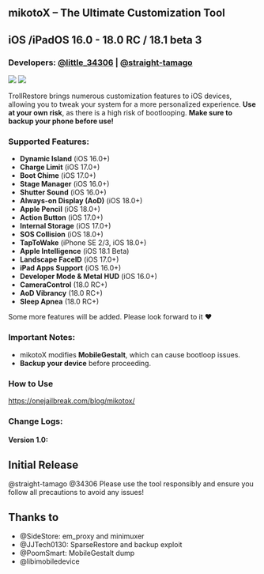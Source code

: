 ## mikotoX – The Ultimate Customization Tool
## iOS /iPadOS 16.0 - 18.0 RC / 18.1 beta 3
### Developers: [@little_34306](https://x.com/little_34306) | [@straight-tamago](https://x.com/straight_tamago)

<a href="https://github.com/straight-tamago/mikotoX/releases/latest"><img src="https://img.shields.io/github/v/release/straight-tamago/mikotoX?color=d774d5" /></a>  <a href="https://github.com/straight-tamago/mikotoX/releases"><img src="https://img.shields.io/github/downloads/straight-tamago/mikotoX/total?color=d774d5" /></a>

TrollRestore brings numerous customization features to iOS devices, allowing you to tweak your system for a more personalized experience. **Use at your own risk**, as there is a high risk of bootlooping. **Make sure to backup your phone before use!**

### Supported Features:  
- **Dynamic Island** (iOS 16.0+)
- **Charge Limit** (iOS 17.0+)
- **Boot Chime** (iOS 17.0+)
- **Stage Manager** (iOS 16.0+)
- **Shutter Sound** (iOS 16.0+)
- **Always-on Display (AoD)** (iOS 18.0+)
- **Apple Pencil** (iOS 18.0+)
- **Action Button** (iOS 17.0+)
- **Internal Storage** (iOS 17.0+)
- **SOS Collision** (iOS 18.0+)
- **TapToWake** (iPhone SE 2/3, iOS 18.0+)
- **Apple Intelligence** (iOS 18.1 Beta)
- **Landscape FaceID** (iOS 17.0+)
- **iPad Apps Support** (iOS 16.0+)
- **Developer Mode & Metal HUD** (iOS 16.0+)
- **CameraControl** (18.0 RC+)
- **AoD Vibrancy** (18.0 RC+)
- **Sleep Apnea** (18.0 RC+)

Some more features will be added. Please look forward to it ❤️

### Important Notes:
- mikotoX modifies **MobileGestalt**, which can cause bootloop issues.
- **Backup your device** before proceeding.

### How to Use
https://onejailbreak.com/blog/mikotox/

### Change Logs:

#### Version 1.0:
Initial Release
---

@straight-tamago @34306 
Please use the tool responsibly and ensure you follow all precautions to avoid any issues!

## Thanks to
- @SideStore: em_proxy and minimuxer
- @JJTech0130: SparseRestore and backup exploit
- @PoomSmart: MobileGestalt dump
- @libimobiledevice

